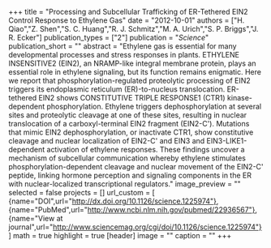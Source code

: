 +++
title = "Processing and Subcellular Trafficking of ER-Tethered EIN2 Control Response to Ethylene Gas"
date = "2012-10-01"
authors = ["H. Qiao","Z. Shen","S. C. Huang","R. J. Schmitz","M. A. Urich","S. P. Briggs","J. R. Ecker"]
publication_types = ["2"]
publication = "_Science_"
publication_short = ""
abstract = "Ethylene gas is essential for many developmental processes and stress responses in plants. ETHYLENE INSENSITIVE2 (EIN2), an NRAMP-like integral membrane protein, plays an essential role in ethylene signaling, but its function remains enigmatic. Here we report that phosphorylation-regulated proteolytic processing of EIN2 triggers its endoplasmic reticulum (ER)-to-nucleus translocation. ER-tethered EIN2 shows CONSTITUTIVE TRIPLE RESPONSE1 (CTR1) kinase-dependent phosphorylation. Ethylene triggers dephosphorylation at several sites and proteolytic cleavage at one of these sites, resulting in nuclear translocation of a carboxyl-terminal EIN2 fragment (EIN2-C'). Mutations that mimic EIN2 dephosphorylation, or inactivate CTR1, show constitutive cleavage and nuclear localization of EIN2-C' and EIN3 and EIN3-LIKE1-dependent activation of ethylene responses. These findings uncover a mechanism of subcellular communication whereby ethylene stimulates phosphorylation-dependent cleavage and nuclear movement of the EIN2-C' peptide, linking hormone perception and signaling components in the ER with nuclear-localized transcriptional regulators."
image_preview = ""
selected = false
projects = []
url_custom = [ {name="DOI",url="http://dx.doi.org/10.1126/science.1225974"},
{name="PubMed",url="http://www.ncbi.nlm.nih.gov/pubmed/22936567"},
{name="View at journal",url="http://www.sciencemag.org/cgi/doi/10.1126/science.1225974"}
 ] 
math = true
highlight = true
[header]
image = ""
caption = ""
+++

